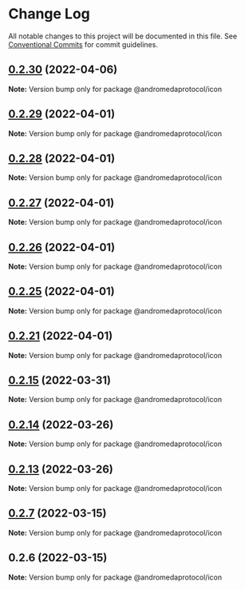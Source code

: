 # Change Log

All notable changes to this project will be documented in this file.
See [Conventional Commits](https://conventionalcommits.org) for commit guidelines.

## [0.2.30](https://github.com/andromedaprotocol/design-system/compare/@andromedaprotocol/icon@0.2.30...@andromedaprotocol/icon@0.2.30) (2022-04-06)

**Note:** Version bump only for package @andromedaprotocol/icon





## [0.2.29](https://github.com/andromedaprotocol/design-system/compare/@andromedaprotocol/icon@0.2.28...@andromedaprotocol/icon@0.2.29) (2022-04-01)

**Note:** Version bump only for package @andromedaprotocol/icon





## [0.2.28](https://github.com/andromedaprotocol/design-system/compare/@andromedaprotocol/icon@0.2.27...@andromedaprotocol/icon@0.2.28) (2022-04-01)

**Note:** Version bump only for package @andromedaprotocol/icon





## [0.2.27](https://github.com/andromedaprotocol/design-system/compare/@andromedaprotocol/icon@0.2.26...@andromedaprotocol/icon@0.2.27) (2022-04-01)

**Note:** Version bump only for package @andromedaprotocol/icon





## [0.2.26](https://github.com/andromedaprotocol/design-system/compare/@andromedaprotocol/icon@0.2.25...@andromedaprotocol/icon@0.2.26) (2022-04-01)

**Note:** Version bump only for package @andromedaprotocol/icon





## [0.2.25](https://github.com/andromedaprotocol/design-system/compare/@andromedaprotocol/icon@0.2.21...@andromedaprotocol/icon@0.2.25) (2022-04-01)

**Note:** Version bump only for package @andromedaprotocol/icon





## [0.2.21](https://github.com/andromedaprotocol/design-system/compare/@andromedaprotocol/icon@0.2.15...@andromedaprotocol/icon@0.2.21) (2022-04-01)

**Note:** Version bump only for package @andromedaprotocol/icon





## [0.2.15](https://github.com/andromedaprotocol/design-system/compare/@andromedaprotocol/icon@0.2.14...@andromedaprotocol/icon@0.2.15) (2022-03-31)

**Note:** Version bump only for package @andromedaprotocol/icon





## [0.2.14](https://github.com/andromedaprotocol/design-system/compare/@andromedaprotocol/icon@0.2.7...@andromedaprotocol/icon@0.2.14) (2022-03-26)

**Note:** Version bump only for package @andromedaprotocol/icon





## [0.2.13](https://github.com/andromedaprotocol/design-system/compare/@andromedaprotocol/icon@0.2.7...@andromedaprotocol/icon@0.2.13) (2022-03-26)

**Note:** Version bump only for package @andromedaprotocol/icon





## [0.2.7](https://github.com/andromedaprotocol/design-system/compare/@andromedaprotocol/icon@0.2.6...@andromedaprotocol/icon@0.2.7) (2022-03-15)

**Note:** Version bump only for package @andromedaprotocol/icon





## 0.2.6 (2022-03-15)

**Note:** Version bump only for package @andromedaprotocol/icon
